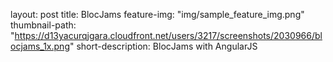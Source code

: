 layout: post
title: BlocJams
feature-img: "img/sample_feature_img.png"
thumbnail-path: "https://d13yacurqjgara.cloudfront.net/users/3217/screenshots/2030966/blocjams_1x.png"
short-description: BlocJams with AngularJS




